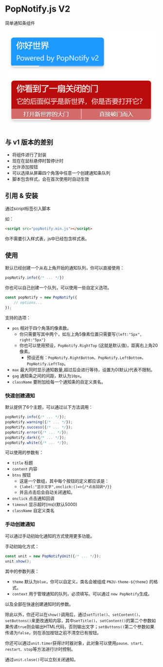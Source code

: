 # PopNotify.js V2

简单通知条组件

![popnotify](image.png)

## 与 v1 版本的差别

* 将组件进行了封装
* 现在在鼠标悬停时暂停计时
* 允许添加按钮
* 可以选择从屏幕四个角落中任意一个创建通知条队列
* 脚本包含样式，会在首次使用时自动生效

## 引用 & 安装

通过script标签引入脚本

如：
```html
<script src="popNotify.min.js"></script>
```

你不需要引入样式表，js中已经包含样式表。

## 使用

默认已经创建一个从右上角开始的通知队列，你可以直接使用：

```js
popNotify.info({/* ... */})
```

你也可以自己创建一个队列，可以使用一些自定义选项。

```js
const popNotify = new PopNotify({
    // options...
});
```

支持的选项：

* `pos` 相对于四个角落的像素数。
  * 你只需要写其中两个，如左上角5像素位置只需要写`{left:"5px", right:"5px"}`
  * 你也可以使用预设，`PopNotify.RightTop` (这就是默认值)，距离右上角20像素。
    * 预设还有：`PopNotify.RightBottom`、`PopNotify.LeftBottom`、`PopNotify.LeftTop`。
* `max` 最大同时显示通知数量,超过后会进行等待，设置为0(默认)代表不限制。
* `gag` 通知条之间的间距，默认为`10px`。
* `className` 要附加给每一个通知条的自定义类名。

### 快速创建通知

默认提供了6个主题，可以通过以下方法调用：
```js
popNotify.info({/* ... */});
popNotify.warning({/* ... */});
popNotify.success({/* ... */});
popNotify.error({/* ... */});
popNotify.dark({/* ... */});
popNotify.white({/* ... */});
```

可以使用的参数有：

* `title` 标题
* `content` 内容
* `btns` 按钮
  * 这是一个数组，其中每个按钮的定义都应该是：
  * `{label:"显示文字",onclick:()=>{/*点击回调*/}}`
  * 并且点击后会自动关闭通知。
* `onclick` 点击通知回调
* `timeout` 显示超时(ms)(默认5000)
* `className` 自定义类名

### 手动创建通知

可以通过手动初始化通知的方式使用更多功能。

手动初始化方式：

```js
const unit = new PopNotifyUnit({/* ... */});
unit.show();
```

其中的参数列表：

* `theme` 默认为`blue`，你可以自定义，类名会被组成 `PN2U-theme-${theme}` 的格式。
* `context` 用于管理通知的队列，必须填写。可以通过 `new PopNotify`生成。

以及全部在快速创建通知时的参数。

除此以外，你还可以在`show()`调用后，通过`setTitle()`、`setContent()`、`setButtons()`来更改通知内容，其中`setTitle()`、`setContent()`的第二个参数如果传递`true`则会输出HTML代码，否则输出文字；`setButtons()`第二个参数如果传递为`false`，则在添加按钮之前不清空已有按钮。

你还可以通过`unit.timer`获得计时器对象，此对象可以使用`pause、start、restart、stop`等方法进行计时控制。

通过`unit.close()`可以立刻关闭通知。